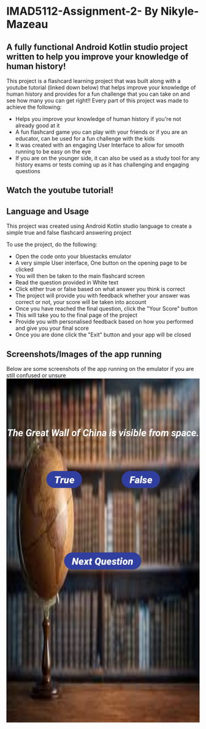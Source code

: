# IMAD5112-Assignment-2- By Nikyle-Mazeau

## A fully functional Android Kotlin studio project written to help you improve your knowledge of human history!

This project is a flashcard learning project that was built along with a youtube tutorial (linked down below) that helps improve your knowledge of human history and provides for a fun challenge that you can take on and see how many you can get right!! Every part of this project was made to achieve the following:

* Helps you improve your knowledge of human history if you're not already good at it
* A fun flashcard game you can play with your friends or if you are an educator, can be used for a fun challenge with the kids
* It was created with an engaging User Interface to allow for smooth running to be easy on the eye
* If you are on the younger side, it can also be used as a study tool for any history exams or tests coming up as it has challenging and engaging questions

## Watch the youtube tutorial!



## Language and Usage

This project was created using Android Kotlin studio language to create a simple true and false flashcard answering project

To use the project, do the following:

* Open the code onto your bluestacks emulator
* A very simple User interface, One button on the opening page to be clicked
* You will then be taken to the main flashcard screen
* Read the question provided in White text
* Click either true or false based on what answer you think is correct
* The project will provide you with feedback whether your answer was correct or not, your score will be taken into account
* Once you have reached the final question, click the "Your Score" button
* This will take you to the final page of the project
* Provide you with personalised feedback based on how you performed and give you your final score
* Once you are done click the "Exit" button and your app will be closed

## Screenshots/Images of the app running

Below are some screenshots of the app running on the emulator if you are still confused or unsure
![Flashcard App Screenshot](Screenshot_2025.05.26_14.40.28.967.png)


